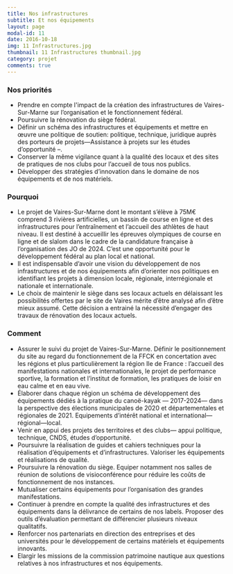 ```yaml
---
title: Nos infrastructures
subtitle: Et nos équipements
layout: page
modal-id: 11
date: 2016-10-18
img: 11 Infrastructures.jpg
thumbnail: 11 Infrastructures thumbnail.jpg
category: projet
comments: true
---
```


### Nos priorités

  - Prendre en compte l'impact de la création des infrastructures de Vaires-Sur-Marne sur l’organisation et le fonctionnement fédéral.
  - Poursuivre la rénovation du siège fédéral.
  - Définir un schéma des infrastructures et équipements et mettre en œuvre une politique de soutien: politique, technique, juridique auprès des porteurs de projets—Assistance à projets sur les études d’opportunité –.
  - Conserver la même vigilance quant à la qualité des locaux et des sites de pratiques de nos clubs pour l’accueil de tous nos publics.
  - Développer des stratégies d’innovation dans le domaine de nos équipements et de nos matériels.

### Pourquoi

  - Le projet de Vaires-Sur-Marne dont le montant s’élève à 75M€ comprend 3 rivières artificielles, un bassin de course en ligne et des infrastructures pour l’entraînement et l’accueil des athlètes de haut niveau. Il est destiné à accueillir les épreuves olympiques de course en ligne et de slalom dans le cadre de la candidature française à l’organisation des JO de 2024. C’est une opportunité pour le développement fédéral au plan local et national.
  - Il est indispensable d’avoir une vision du développement de nos infrastructures et de nos équipements afin d’orienter nos politiques en identifiant les projets à dimension locale, régionale, interrégionale et nationale et internationale.
  - Le choix de maintenir le siège dans ses locaux actuels en délaissant les possibilités offertes par le site de Vaires mérite d’être analysé afin d’être mieux assumé. Cette décision a entrainé la nécessité d’engager des travaux de rénovation des locaux actuels.

### Comment

  - Assurer le suivi du projet de Vaires-Sur-Marne. Définir le positionnement du site au regard du fonctionnement de la FFCK en concertation avec les régions et plus particulièrement la région Ile de France : l’accueil des manifestations nationales et internationales, le projet de performance sportive, la formation et l’institut de formation, les pratiques de loisir en eau calme et en eau vive.
  - Élaborer dans chaque région un schéma de développement des équipements dédiés à la pratique du canoë-kayak — 2017-2024— dans la perspective des élections municipales de 2020 et départementales et régionales de 2021. Equipements d’intérêt national et international—régional—local.
  - Venir en appui des projets des territoires et des clubs— appui politique, technique, CNDS, études d’opportunité.
  - Poursuivre la réalisation de guides et cahiers techniques pour la réalisation d’équipements et d’infrastructures. Valoriser les équipements et réalisations de qualité.
  - Poursuivre la rénovation du siège. Equiper notamment nos salles de réunion de solutions de visioconférence pour réduire les coûts de fonctionnement de nos instances.
  - Mutualiser certains équipements pour l’organisation des grandes manifestations.
  - Continuer à prendre en compte la qualité des infrastructures et des équipements dans la délivrance de certains de nos labels. Proposer des outils d’évaluation permettant de différencier plusieurs niveaux qualitatifs.
  - Renforcer nos partenariats en direction des entreprises et des universités pour le développement de certains matériels et équipements innovants.
  - Elargir les missions de la commission patrimoine nautique aux questions relatives à nos infrastructures et nos équipements.
